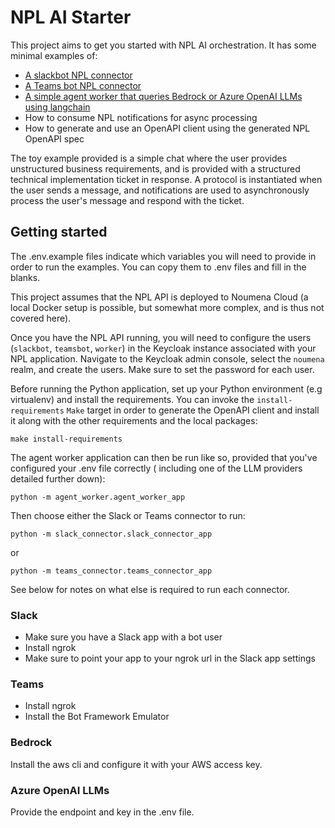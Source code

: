 # NPL AI Starter

This project aims to get you started with NPL AI orchestration. It has some minimal examples of:

- [A slackbot NPL connector](python/slack_connector)
- [A Teams bot NPL connector](python/teams_connector)
- [A simple agent worker that queries Bedrock or Azure OpenAI LLMs using langchain](python/agent_worker)
- How to consume NPL notifications for async processing
- How to generate and use an OpenAPI client using the generated NPL OpenAPI spec

The toy example provided is a simple chat where the user provides unstructured business requirements, and is provided
with a structured technical implementation ticket in response. A protocol is instantiated when the user sends a message,
and notifications are used to asynchronously process the user's message and respond with the ticket.

## Getting started

The .env.example files indicate which variables you will need to provide in order to run the examples. You can copy them
to .env files and fill in the blanks.

This project assumes that the NPL API is deployed to Noumena Cloud (a local Docker setup is possible, but somewhat more
complex, and is thus not covered here).

Once you have the NPL API running, you will need to configure the users (`slackbot`, `teamsbot`, `worker`) in the
Keycloak instance associated with your NPL application. Navigate to the Keycloak admin console, select the `noumena`
realm, and create the users. Make sure to set the password for each user.

Before running the Python application, set up your Python environment (e.g virtualenv) and install the requirements. You
can invoke the `install-requirements` `Make` target in order to generate the OpenAPI client and install it along with the
other requirements and the local packages:

```shell
make install-requirements
```

The agent worker application can then be run like so, provided that you've configured your .env file correctly (
including one of the LLM providers detailed further down):

```shell
python -m agent_worker.agent_worker_app
```

Then choose either the Slack or Teams connector to run:

```shell
python -m slack_connector.slack_connector_app
```

or

```shell
python -m teams_connector.teams_connector_app
```

See below for notes on what else is required to run each connector.

### Slack

- Make sure you have a Slack app with a bot user
- Install ngrok
- Make sure to point your app to your ngrok url in the Slack app settings

### Teams

- Install ngrok
- Install the Bot Framework Emulator

### Bedrock

Install the aws cli and configure it with your AWS access key.

### Azure OpenAI LLMs

Provide the endpoint and key in the .env file.
